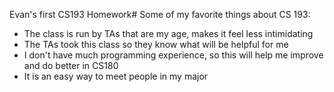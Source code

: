 Evan's first CS193 Homework# 
Some of my favorite things about CS 193:
- The class is run by TAs that are my age, makes it feel less intimidating
- The TAs took this class so they know what will be helpful for me
- I don't have much programming experience, so this will help me improve and do better in CS180
- It is an easy way to meet people in my major

